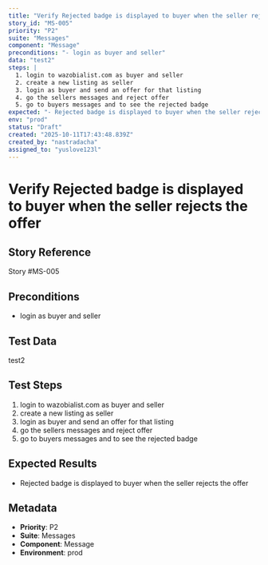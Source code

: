 ```yaml
---
title: "Verify Rejected badge is displayed to buyer when the seller rejects the offer"
story_id: "MS-005"
priority: "P2"
suite: "Messages"
component: "Message"
preconditions: "- login as buyer and seller"
data: "test2"
steps: |
  1. login to wazobialist.com as buyer and seller
  2. create a new listing as seller
  3. login as buyer and send an offer for that listing
  4. go the sellers messages and reject offer
  5. go to buyers messages and to see the rejected badge
expected: "- Rejected badge is displayed to buyer when the seller rejects the offer"
env: "prod"
status: "Draft"
created: "2025-10-11T17:43:48.839Z"
created_by: "nastradacha"
assigned_to: "yuslove123l"
---
```

# Verify Rejected badge is displayed to buyer when the seller rejects the offer

## Story Reference
Story #MS-005

## Preconditions
- login as buyer and seller


## Test Data
test2


## Test Steps
1. login to wazobialist.com as buyer and seller
2. create a new listing as seller
3. login as buyer and send an offer for that listing
4. go the sellers messages and reject offer
5. go to buyers messages and to see the rejected badge

## Expected Results
- Rejected badge is displayed to buyer when the seller rejects the offer

## Metadata
- **Priority**: P2
- **Suite**: Messages
- **Component**: Message
- **Environment**: prod
